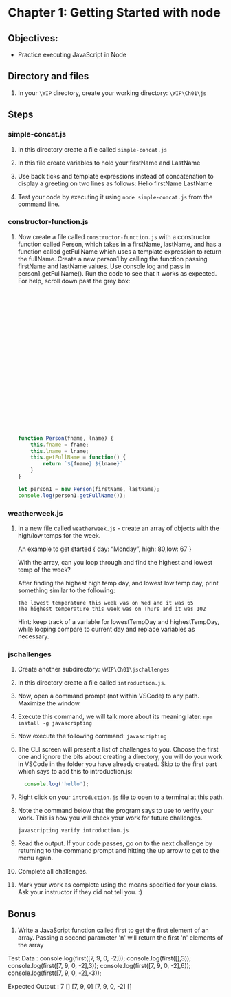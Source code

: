 # Chapter 1: Getting Started with node

## Objectives:
* Practice executing JavaScript in Node

## Directory and files

1. In your `\WIP` directory, create your working directory: `\WIP\Ch01\js`

## Steps

### simple-concat.js
1. In this directory create a file called `simple-concat.js`

1. In this file create variables to hold your firstName and LastName 

1. Use back ticks and template expressions instead of concatenation to display a greeting on two lines as follows:
  Hello
  firstName LastName

1. Test your code by executing it using `node simple-concat.js` from the command line.

### constructor-function.js
1. Now create a file called `constructor-function.js` with a  constructor function called Person, which takes in a firstName, lastName, and has a function called getFullName which uses a template expression to return the fullName.  Create a new person1 by calling the function passing firstName and lastName values. Use console.log and pass in person1.getFullName(). Run the code to see that it works as expected. For help, scroll down past the grey box:

    ```javascript
























    function Person(fname, lname) {
        this.fname = fname;
        this.lname = lname;
        this.getFullName = function() {
            return `${fname} ${lname}`
        }
    }

    let person1 = new Person(firstName, lastName);
    console.log(person1.getFullName());
    ```
 
### weatherweek.js

1. In a new file called `weatherweek.js` - create an array of objects with the high/low temps for the week.

    An example to get started { day: “Monday”, high: 80,low: 67 }   

    With the array, can you loop through and find the highest and lowest temp of the week?

    After finding the highest high temp day, and lowest low temp day, print something similar to the following:

    ```
    The lowest temperature this week was on Wed and it was 65
    The highest temperature this week was on Thurs and it was 102
    ```

    Hint: keep track of a variable for lowestTempDay and highestTempDay, while looping compare to current day and replace variables as necessary.

### jschallenges

1. Create another subdirectory: `\WIP\Ch01\jschallenges`

1. In this directory create a file called `introduction.js`.

1. Now, open a command prompt (not within VSCode) to any path. Maximize the window.

1. Execute this command, we will talk more about its meaning later:
`npm install -g javascripting`

1. Now execute the following command:
  `javascripting`

1. The CLI screen will present a list of challenges to you. Choose the first one and ignore the bits about creating a directory, you will do your work in VSCode in the folder you have already created. Skip to the first part which says to add this to introduction.js:
  
    ```javascript
      console.log('hello');
    ```

1. Right click on your `introduction.js` file to open to a terminal at this path.

1. Note the command below that the program says to use to verify your work. This is how you will check your work for future challenges.

    ```
    javascripting verify introduction.js
    ```

1. Read the output. If your code passes, go on to the next challenge by returning to the command prompt and hitting the up arrow to get to the menu again.

1. Complete all challenges. 

1. Mark your work as complete using the means specified for your class. Ask your instructor if they did not tell you. :)

## Bonus

1. Write a JavaScript function called first to get the first element of an array. Passing a second parameter 'n' will return the first 'n' elements of the array

Test Data : 
console.log(first([7, 9, 0, -2])); 
console.log(first([],3));
console.log(first([7, 9, 0, -2],3));
console.log(first([7, 9, 0, -2],6));
console.log(first([7, 9, 0, -2],-3));

Expected Output : 
7
[] 
[7, 9, 0] 
[7, 9, 0, -2] 
[] 
